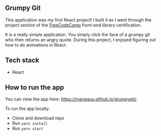 ## Grumpy Git

This application was my first React project! I built it as I went through the project section of the [FreeCodeCamp](https://www.freecodecamp.org/learn/front-end-libraries/front-end-libraries-projects/build-a-random-quote-machine) front-end library certification.

It is a really simple application. You simply click the face of a grumpy git who then returns an angry quote. During this project, I enjoyed figuring out how to do animations in React.

## Tech stack

- React

## How to run the app

You can view the app here: https://mariagus.github.io/grumpygit/.

To run the app locally:

- Clone and download repo
- Run `yarn install`
- Run `yarn start`
